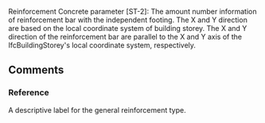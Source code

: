 Reinforcement Concrete parameter [ST-2]: The amount number information of reinforcement bar with the independent footing. The X and Y direction are based on the local coordinate system of building storey. The X and Y direction of the reinforcement bar are parallel to the X and Y axis of the IfcBuildingStorey's local coordinate system, respectively.

<!-- end of short definition -->



## Comments

### Reference

A descriptive label for the general reinforcement type.

